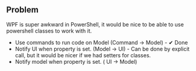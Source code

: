 ## Problem

WPF is super awkward in PowerShell, it would be nice to be able to use powershell classes to work with it.

- Use commands to run code on Model (Command -> Model) - ✔ Done
- Notify UI when property is set. (Model -> UI) - Can be done by explicit call, but it would be nicer if we had setters for classes.
- Notify model when property is set. ( UI -> Model)